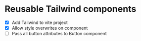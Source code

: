 # Reusable Tailwind components

- [x] Add Tailwind to vite project
- [x] Allow style overwrites on component
- [ ] Pass all button attributes to Button component
